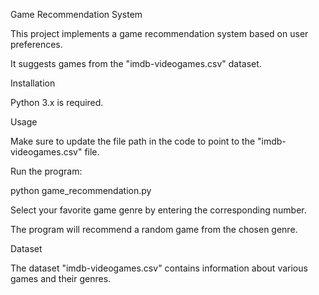 Game Recommendation System

This project implements a game recommendation system based on user preferences. 

It suggests games from the "imdb-videogames.csv" dataset.

Installation

Python 3.x is required.

Usage

Make sure to update the file path in the code to point to the "imdb-videogames.csv" file.

Run the program:

python game_recommendation.py

Select your favorite game genre by entering the corresponding number.

The program will recommend a random game from the chosen genre.

Dataset

The dataset "imdb-videogames.csv" contains information about various games and their genres.
